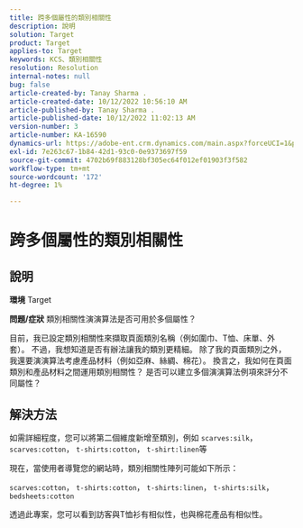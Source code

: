 ```yaml
---
title: 跨多個屬性的類別相關性
description: 說明
solution: Target
product: Target
applies-to: Target
keywords: KCS、類別相關性
resolution: Resolution
internal-notes: null
bug: false
article-created-by: Tanay Sharma .
article-created-date: 10/12/2022 10:56:10 AM
article-published-by: Tanay Sharma .
article-published-date: 10/12/2022 11:02:13 AM
version-number: 3
article-number: KA-16590
dynamics-url: https://adobe-ent.crm.dynamics.com/main.aspx?forceUCI=1&pagetype=entityrecord&etn=knowledgearticle&id=3df49f79-1c4a-ed11-bba2-0022480868ff
exl-id: 7e263c67-1b84-42d1-93c0-0e9373697f59
source-git-commit: 4702b69f883128bf305ec64f012ef01903f3f582
workflow-type: tm+mt
source-wordcount: '172'
ht-degree: 1%

---
```


# 跨多個屬性的類別相關性

## 說明

<b>環境</b>
Target


<b>問題/症狀</b>
類別相關性演演算法是否可用於多個屬性？

目前，我已設定類別相關性來擷取頁面類別名稱（例如圍巾、T恤、床單、外套）。 不過，我想知道是否有辦法讓我的類別更精細。 除了我的頁面類別之外，我還要演演算法考慮產品材料（例如亞麻、絲綢、棉花）。 換言之，我如何在頁面類別和產品材料之間運用類別相關性？ 是否可以建立多個演演算法例項來評分不同屬性？


## 解決方法


如需詳細程度，您可以將第二個維度新增至類別，例如 `scarves:silk`， `scarves:cotton`， `t-shirts:cotton`， `t-shirt:linen`等

現在，當使用者導覽您的網站時，類別相關性陣列可能如下所示：

`scarves:cotton`， `t-shirts:cotton`， `t-shirts:linen`， `t-shirts:silk`， `bedsheets:cotton`

透過此專案，您可以看到訪客與T恤衫有相似性，也與棉花產品有相似性。
